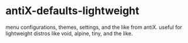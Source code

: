 # antiX-defaults-lightweight
menu configurations, themes, settings, and the like from antiX. useful for lightweight distros like void, alpine, tiny, and the like.
